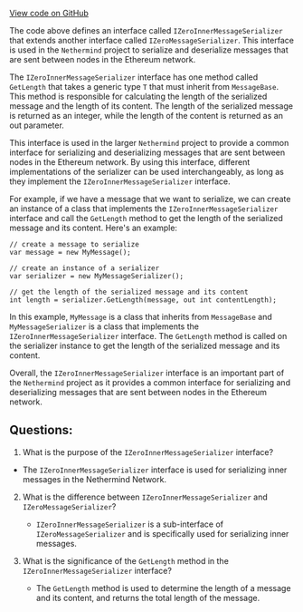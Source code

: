 [View code on GitHub](https://github.com/nethermindeth/nethermind/Nethermind.Network/IZeroInnerMessageSerializer.cs)

The code above defines an interface called `IZeroInnerMessageSerializer` that extends another interface called `IZeroMessageSerializer`. This interface is used in the `Nethermind` project to serialize and deserialize messages that are sent between nodes in the Ethereum network. 

The `IZeroInnerMessageSerializer` interface has one method called `GetLength` that takes a generic type `T` that must inherit from `MessageBase`. This method is responsible for calculating the length of the serialized message and the length of its content. The length of the serialized message is returned as an integer, while the length of the content is returned as an out parameter. 

This interface is used in the larger `Nethermind` project to provide a common interface for serializing and deserializing messages that are sent between nodes in the Ethereum network. By using this interface, different implementations of the serializer can be used interchangeably, as long as they implement the `IZeroInnerMessageSerializer` interface. 

For example, if we have a message that we want to serialize, we can create an instance of a class that implements the `IZeroInnerMessageSerializer` interface and call the `GetLength` method to get the length of the serialized message and its content. Here's an example:

```
// create a message to serialize
var message = new MyMessage();

// create an instance of a serializer
var serializer = new MyMessageSerializer();

// get the length of the serialized message and its content
int length = serializer.GetLength(message, out int contentLength);
```

In this example, `MyMessage` is a class that inherits from `MessageBase` and `MyMessageSerializer` is a class that implements the `IZeroInnerMessageSerializer` interface. The `GetLength` method is called on the serializer instance to get the length of the serialized message and its content. 

Overall, the `IZeroInnerMessageSerializer` interface is an important part of the `Nethermind` project as it provides a common interface for serializing and deserializing messages that are sent between nodes in the Ethereum network.
## Questions: 
 1. What is the purpose of the `IZeroInnerMessageSerializer` interface?
   - The `IZeroInnerMessageSerializer` interface is used for serializing inner messages in the Nethermind Network.

2. What is the difference between `IZeroInnerMessageSerializer` and `IZeroMessageSerializer`?
   - `IZeroInnerMessageSerializer` is a sub-interface of `IZeroMessageSerializer` and is specifically used for serializing inner messages.

3. What is the significance of the `GetLength` method in the `IZeroInnerMessageSerializer` interface?
   - The `GetLength` method is used to determine the length of a message and its content, and returns the total length of the message.